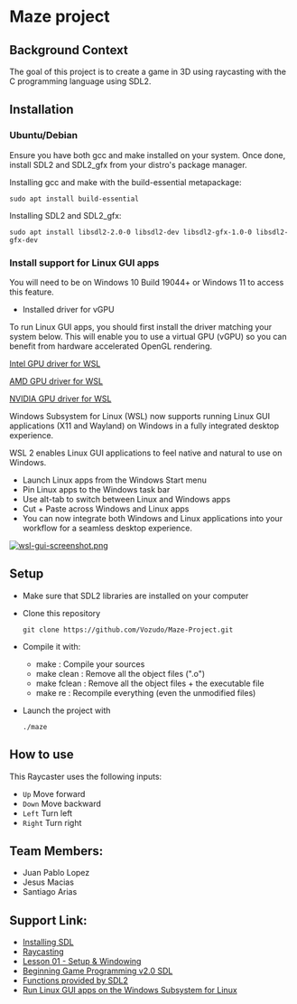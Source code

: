 # Maze project

## Background Context 
The goal of this project is to create a game in 3D using raycasting with the C programming language using SDL2.

## Installation

### Ubuntu/Debian
Ensure you have both gcc and make installed on your system. Once done, install SDL2 and SDL2_gfx from your distro's package manager.

Installing gcc and make with the build-essential metapackage:

    sudo apt install build-essential
  
Installing SDL2 and SDL2_gfx:

    sudo apt install libsdl2-2.0-0 libsdl2-dev libsdl2-gfx-1.0-0 libsdl2-gfx-dev
    
### Install support for Linux GUI apps

You will need to be on Windows 10 Build 19044+ or Windows 11 to access this feature.

* Installed driver for vGPU

To run Linux GUI apps, you should first install the driver matching your system below. This will enable you to use a virtual GPU (vGPU) so you can benefit from hardware accelerated OpenGL rendering.

  [Intel GPU driver for WSL](https://www.intel.com/content/www/us/en/download/19344/intel-graphics-windows-dch-drivers.html)

  [AMD GPU driver for WSL](https://www.amd.com/en/support/kb/release-notes/rn-rad-win-wsl-support)

  [NVIDIA GPU driver for WSL](https://developer.nvidia.com/cuda/wsl)
  
  Windows Subsystem for Linux (WSL) now supports running Linux GUI applications (X11 and Wayland) on Windows in a fully integrated desktop experience.

WSL 2 enables Linux GUI applications to feel native and natural to use on Windows.

* Launch Linux apps from the Windows Start menu
* Pin Linux apps to the Windows task bar
* Use alt-tab to switch between Linux and Windows apps
* Cut + Paste across Windows and Linux apps
* You can now integrate both Windows and Linux applications into your workflow for a seamless desktop experience.

[![wsl-gui-screenshot.png](https://i.postimg.cc/nLw0MCKL/wsl-gui-screenshot.png)](https://postimg.cc/2qh4KjKp)

## Setup

- Make sure that SDL2 libraries are installed on your computer
- Clone this repository

      git clone https://github.com/Vozudo/Maze-Project.git

- Compile it with:
     * make : Compile your sources
     * make clean : Remove all the object files (".o")
     * make fclean : Remove all the object files + the executable file
     * make re : Recompile everything (even the unmodified files)

- Launch the project with 

      ./maze

## How to use

This Raycaster uses the following inputs:

- `Up` Move forward
- `Down` Move backward
- `Left` Turn left
- `Right` Turn right

## Team Members:

* Juan Pablo Lopez
* Jesus Macias
* Santiago Arias

## Support Link: 
 - [Installing SDL](https://wiki.libsdl.org/SDL2/Installation)
 - [Raycasting](https://lodev.org/cgtutor/raycasting.html)
 - [Lesson 01 - Setup & Windowing](https://thenumb.at/cpp-course/sdl2/01/01.html)
 - [Beginning Game Programming v2.0 SDL](http://lazyfoo.net/tutorials/SDL/index.php)
 - [Functions provided by SDL2](https://wiki.libsdl.org/SDL2/CategoryAPI)
 - [Run Linux GUI apps on the Windows Subsystem for Linux](https://wiki.libsdl.org/SDL2/CategoryAPI](https://learn.microsoft.com/en-us/windows/wsl/tutorials/gui-apps))
